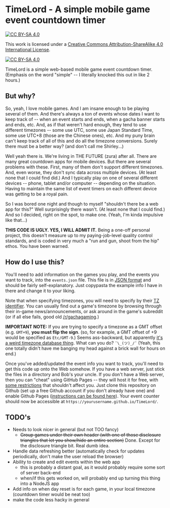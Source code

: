# TimeLord - A simple mobile game event countdown timer

[![CC BY-SA 4.0][cc-by-sa-shield]][cc-by-sa]

This work is licensed under a
[Creative Commons Attribution-ShareAlike 4.0 International License][cc-by-sa].

[![CC BY-SA 4.0][cc-by-sa-image]][cc-by-sa]

[cc-by-sa]: http://creativecommons.org/licenses/by-sa/4.0/
[cc-by-sa-image]: https://licensebuttons.net/l/by-sa/4.0/88x31.png
[cc-by-sa-shield]: https://img.shields.io/badge/License-CC%20BY--SA%204.0-lightgrey.svg

TimeLord is a simple web-based mobile game event countdown timer. (Emphasis on the word "simple" -- I
literally knocked this out in like 2 hours.)

## But why?

So, yeah, I love mobile games. And I am insane enough to be playing several of them. And there's always a ton of
events whose dates I want to keep track of -- when an event starts and ends, when a gacha banner starts and ends,
etc. And, as if that weren't hard enough, they tend to use different timezones -- some use UTC, some use Japan
Standard Time, some use UTC+8 (those are the Chinese ones), etc. And my puny brain can't keep track of all of this
and do all the timezone conversions. Surely there must be a better way? (and don't call me Shirley...)

Well yeah there is. We're living in THE FUTURE (zura) after all. There are many great countdown apps for mobile
devices. But there are several problems with these. First, many of them don't support different timezones. And,
even worse, they don't sync data across multiple devices. (At least none that I could find did.) And I typically
play on one of several different devices -- phone, tablet and/or computer -- depending on the situation. Having to
maintain the same list of event timers on each different device was getting to be a royal pain.

So I was bored one night and though to myself "shouldn't there be a web app for this?" Well surprisingly there
wasn't. (At least none that I could find.) And so I decided, right on the spot, to make one. (Yeah, I'm kinda
impulsive like that...)

**THIS CODE IS UGLY. YES, I WILL ADMIT IT.** Being a one-off personal project, this doesn't measure up to my
paying-job-level quality control standards, and is coded in very much a "run and gun, shoot from the hip" ethos.
You have been warned.

## How do I use this?

You'll need to add information on the games you play, and the events you want to track, into the `events.json`
file. This file is in [JSON format](https://en.wikipedia.org/wiki/JSON) and should be fairly self-explanatory.
Just copypasta the example info I have in there and change it to your liking.

Note that when specifying timezones, you will need to specify by their [TZ identifier](https://www.ibm.com/docs/en/cloudpakw3700/2.3.0.0?topic=SS6PD2_2.3.0/doc/psapsys_restapi/time_zone_list.htm). You can usually find out a game's
timezone by browsing through their in-game news/announcements, or ask around in the game's subreddit (or if all
else fails, good old [/r/gachagaming](https://www.reddit.com/r/gachagaming/).)

**IMPORTANT NOTE:** If you are trying to specify a timezone as a GMT offset (e.g. `GMT+9`),
**you must flip the sign**. (so, for example, a GMT offset of +9 would be specified as `Etc/GMT-9`.)
Seems ass-backward, but apparently [it's a weird timezone database thing](https://stackoverflow.com/a/39781455).
What can you do? `¯\_(ツ)_/¯` (Yeah, this one totally didn't have me banging my head against a brick wall for hours
on end.)

Once you've added/updated the event info you want to track, you'll need to get this code up onto the Web somehow.
If you have a web server, just stick the files in a directory and Bob's your uncle. If you don't have a Web server,
then you can "cheat" using GitHub Pages -- they will host it for free, with
[some restrictions](https://docs.github.com/en/pages/getting-started-with-github-pages/about-github-pages#limits-on-use-of-github-pages) that shouldn't affect you.
Just clone this repository on Github (set up a free Github account if you don't already have one) and enable
Github Pages ([instructions can be found here](https://docs.github.com/en/pages/getting-started-with-github-pages/about-github-pages)).
Your event counter should now be accessible at `https://yourusername.github.io/TimeLord/`.

## TODO's

- Needs to look nicer in general (but not TOO fancy)
  - ~~Group games under their own header (with one of those disclosure triangles that let you show/hide an entire section)~~  Done. Except for the disclosure triangle bit. Real dumb idea.
- Handle data refreshing better (automatically check for updates periodically, don't make the user reload the browser)
- Ability to create and edit events within the web app
  - this is probably a distant goal, as it would probably require some sort of server back-end
  - when/if this gets worked on, will probably end up turning this thing into a NodeJS app
- Add info on when day reset is for each game, in your local timezone (countdown timer would be neat too)
- make the code less hacky in general
